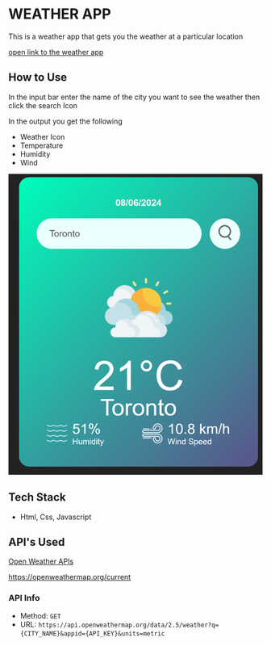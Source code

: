 # WEATHER APP

This is a weather app that gets you the weather at a particular location

[open link to the weather app](https://johnjegede.github.io/weatherHtml/)

## How to Use

In the input bar enter the name of the city you want to see the weather then click the search Icon

In the output you get the following

- Weather Icon
- Temperature
- Humidity
- Wind

![](./images/weatherHtml.png)

## Tech Stack
- Html, Css, Javascript
## API's Used

[Open Weather APIs](https://openweathermap.org/)

https://openweathermap.org/current

### API Info

- Method: `GET`
- URL: `https://api.openweathermap.org/data/2.5/weather?q={CITY_NAME}&appid={API_KEY}&units=metric`
